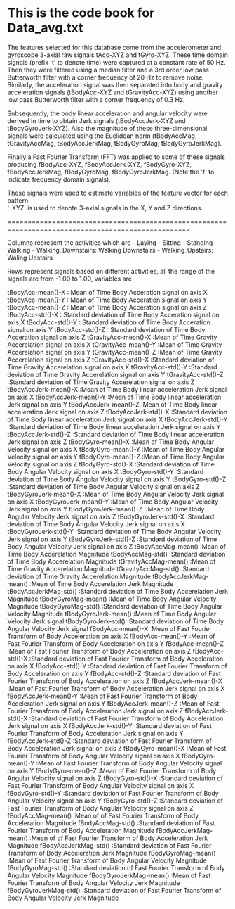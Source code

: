 This is the code book for Data_avg.txt
===================================================================================================

The features selected for this database come from the accelerometer and gyroscope 3-axial raw signals tAcc-XYZ and tGyro-XYZ. These time domain signals (prefix 't' to denote time) were captured at a constant rate of 50 Hz. Then they were filtered using a median filter and a 3rd order low pass Butterworth filter with a corner frequency of 20 Hz to remove noise. Similarly, the acceleration signal was then separated into body and gravity acceleration signals (tBodyAcc-XYZ and tGravityAcc-XYZ) using another low pass Butterworth filter with a corner frequency of 0.3 Hz. 

Subsequently, the body linear acceleration and angular velocity were derived in time to obtain Jerk signals (tBodyAccJerk-XYZ and tBodyGyroJerk-XYZ). Also the magnitude of these three-dimensional signals were calculated using the Euclidean norm (tBodyAccMag, tGravityAccMag, tBodyAccJerkMag, tBodyGyroMag, tBodyGyroJerkMag). 

Finally a Fast Fourier Transform (FFT) was applied to some of these signals producing fBodyAcc-XYZ, fBodyAccJerk-XYZ, fBodyGyro-XYZ, fBodyAccJerkMag, fBodyGyroMag, fBodyGyroJerkMag. (Note the 'f' to indicate frequency domain signals). 

These signals were used to estimate variables of the feature vector for each pattern:  
'-XYZ' is used to denote 3-axial signals in the X, Y and Z directions.

===================================================================================================

Columns represent the activities which are
	- Laying
	- Sitting
	- Standing
	- Walking
	- Walking_Downstairs: Walking Downstairs
	- Walking_Upstairs: Waling Upstairs

Rows represent signals based on different activities, all the range of the signals are from -1.00 to 1.00, variables are

tBodyAcc-mean()-X      : Mean of Time  Body Acceration signal on axis X
tBodyAcc-mean()-Y      : Mean of Time Body Acceration signal on axis Y
tBodyAcc-mean()-Z      : Mean of Time Body Acceration signal on axis Z
tBodyAcc-std()-X       : Standard deviation of Time Body Acceration signal on axis X
tBodyAcc-std()-Y       : Standard deviation of Time Body Acceration signal on axis Y
tBodyAcc-std()-Z       : Standard deviation of Time Body Acceration signal on axis Z
tGravityAcc-mean()-X   :Mean of Time Gravity Accerelation signal on axis X
tGravityAcc-mean()-Y   :Mean of Time Gravity Accerelation signal on axis Y
tGravityAcc-mean()-Z   :Mean of Time Gravity Accerelation signal on axis Z
tGravityAcc-std()-X    :Standard deviation of Time Gravity Accerelation signal on axis X
tGravityAcc-std()-Y    :Standard deviation of Time Gravity Accerelation signal on axis Y
tGravityAcc-std()-Z    :Standard deviation of Time Gravity Accerelation signal on axis Z
tBodyAccJerk-mean()-X  :Mean of Time Body linear acceleration Jerk signal on axis X
tBodyAccJerk-mean()-Y  :Mean of Time Body linear acceleration Jerk signal on axis Y
tBodyAccJerk-mean()-Z  :Mean of Time Body linear acceleration Jerk signal on axis Z
tBodyAccJerk-std()-X   :Standard deviation of Time Body linear acceleration Jerk signal on axis X
tBodyAccJerk-std()-Y   :Standard deviation of Time Body linear acceleration Jerk signal on axis Y
tBodyAccJerk-std()-Z   :Standard deviation of Time Body linear acceleration Jerk signal on axis Z
tBodyGyro-mean()-X     :Mean of Time Body Angular Velocity signal on axis X 
tBodyGyro-mean()-Y     :Mean of Time Body Angular Velocity signal on axis Y
tBodyGyro-mean()-Z     :Mean of Time Body Angular Velocity signal on axis Z
tBodyGyro-std()-X      :Standard deviation of Time Body Angular Velocity signal on axis X
tBodyGyro-std()-Y      :Standard deviation of Time Body Angular Velocity signal on axis Y
tBodyGyro-std()-Z      :Standard deviation of Time Body Angular Velocity signal on axis Z
tBodyGyroJerk-mean()-X :Mean of Time Body Angular Velocity Jerk signal on axis X
tBodyGyroJerk-mean()-Y :Mean of Time Body Angular Velocity Jerk signal on axis Y
tBodyGyroJerk-mean()-Z ::Mean of Time Body Angular Velocity Jerk signal on axis Z
tBodyGyroJerk-std()-X  :Standard deviation of Time Body Angular Velocity Jerk signal on axis X
tBodyGyroJerk-std()-Y  :Standard deviation of Time Body Angular Velocity Jerk signal on axis Y
tBodyGyroJerk-std()-Z  :Standard deviation of Time Body Angular Velocity Jerk signal on axis Z
tBodyAccMag-mean()     :Mean of Time Body Accerelation Magnitude
tBodyAccMag-std()      :Standard deviation of Time Body Accerelation Magnitude
tGravityAccMag-mean()  :Mean of Time Gravity Accerelation Magnitude
tGravityAccMag-std()   :Standard deviation of Time Gravity Accerelation Magnitude
tBodyAccJerkMag-mean() :Mean of Time Body Accerelation Jerk Magnitude
tBodyAccJerkMag-std()  :Standard deviation of Time Body Accerelation Jerk Magnitude
tBodyGyroMag-mean()    :Mean of Time Body Angular Velocity Magnitude
tBodyGyroMag-std()     :Standard deviation of Time Body Angular Velocity Magnitude
tBodyGyroJerk-mean()   :Mean of Time Body Angular Velocity Jerk signal
tBodyGyroJerk-std()    :Standard deviation of Time Body Angular Velocity Jerk signal
fBodyAcc-mean()-X      :Mean of Fast Fourier Transform of Body Acceleration on axis X
fBodyAcc-mean()-Y      :Mean of Fast Fourier Transform of Body Acceleration on axis Y
fBodyAcc-mean()-Z      :Mean of Fast Fourier Transform of Body Acceleration on axis Z
fBodyAcc-std()-X       :Standard deviation of Fast Fourier Transform of Body Acceleration on axis X
fBodyAcc-std()-Y       :Standard deviation of Fast Fourier Transform of Body Acceleration on axis Y
fBodyAcc-std()-Z       :Standard deviation of Fast Fourier Transform of Body Acceleration on axis Z
fBodyAccJerk-mean()-X  :Mean of Fast Fourier Transform of Body Acceleration Jerk signal on axis X 
fBodyAccJerk-mean()-Y  :Mean of Fast Fourier Transform of Body Acceleration Jerk signal on axis Y
fBodyAccJerk-mean()-Z  :Mean of Fast Fourier Transform of Body Acceleration Jerk signal on axis Z
fBodyAccJerk-std()-X   :Standard deviation of Fast Fourier Transform of Body Acceleration Jerk signal on 
                        axis X
fBodyAccJerk-std()-Y   :Standard deviation of Fast Fourier Transform of Body Acceleration Jerk signal on 
                        axis Y
fBodyAccJerk-std()-Z   :Standard deviation of Fast Fourier Transform of Body Acceleration Jerk signal on 
                        axis Z
fBodyGyro-mean()-X     :Mean of Fast Fourier Transform of Body Angular Velocity signal on axis X
fBodyGyro-mean()-Y     :Mean of Fast Fourier Transform of Body Angular Velocity signal on axis Y
fBodyGyro-mean()-Z     :Mean of Fast Fourier Transform of Body Angular Velocity signal on axis Z
fBodyGyro-std()-X      :Standard deviation of Fast Fourier Transform of Body Angular Velocity signal on 
                        axis X
fBodyGyro-std()-Y      :Standard deviation of Fast Fourier Transform of Body Angular Velocity signal on 
                        axis Y
fBodyGyro-std()-Z      :Standard deviation of Fast Fourier Transform of Body Angular Velocity signal on
                        axis Z
fBodyAccMag-mean()     :Mean of of Fast Fourier Transform of Body Acceleration Magnitude
fBodyAccMag-std()      :Standard deviation of Fast Fourier Transform of Body Acceleration Magnitude
fBodyAccJerkMag-mean() :Mean of of Fast Fourier Transform of Body Acceleration Jerk Magnitude
fBodyAccJerkMag-std()  :Standard deviation of Fast Fourier Transform of Body Acceleration Jerk Magnitude
fBodyGyroMag-mean()    :Mean of Fast Fourier Transform of Body Angular Velocity Magnitude
fBodyGyroMag-std()     :Standard deviation of Fast Fourier Transform of Body Angular Velocity Magnitude
fBodyGyroJerkMag-mean()  :Mean of Fast Fourier Transform of Body Angular Velocity Jerk Magnitude
fBodyGyroJerkMag-std()   :Standard deviation of Fast Fourier Transform of Body Angular Velocity Jerk
                          Magnitude